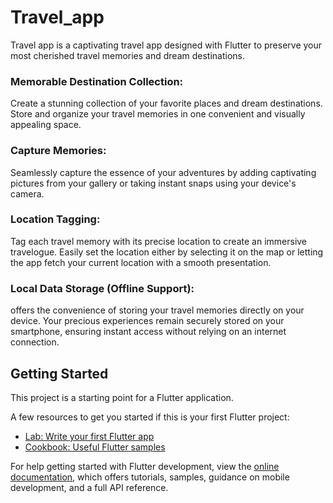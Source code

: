# Travel_app

Travel app is a captivating travel app designed with Flutter to preserve your most cherished travel memories and dream destinations. 

### Memorable Destination Collection: 
Create a stunning collection of your favorite places and dream destinations. Store and organize your travel memories in one convenient and visually appealing space.
### Capture Memories: 
Seamlessly capture the essence of your adventures by adding captivating pictures from your gallery or taking instant snaps using your device's camera.
### Location Tagging: 
Tag each travel memory with its precise location to create an immersive travelogue. Easily set the location either by selecting it on the map or letting the app fetch your current location with a smooth presentation.
### Local Data Storage (Offline Support): 
offers the convenience of storing your travel memories directly on your device. Your precious experiences remain securely stored on your smartphone, ensuring instant access without relying on an internet connection.

## Getting Started

This project is a starting point for a Flutter application.

A few resources to get you started if this is your first Flutter project:

- [Lab: Write your first Flutter app](https://docs.flutter.dev/get-started/codelab)
- [Cookbook: Useful Flutter samples](https://docs.flutter.dev/cookbook)

For help getting started with Flutter development, view the
[online documentation](https://docs.flutter.dev/), which offers tutorials,
samples, guidance on mobile development, and a full API reference.
